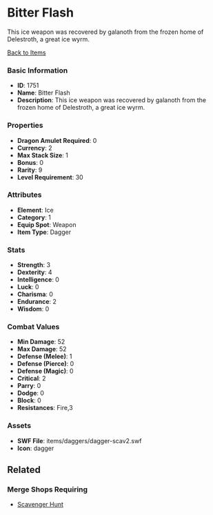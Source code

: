 # Bitter Flash

This ice weapon was recovered by galanoth from the frozen home of Delestroth, a great ice wyrm. 

[Back to Items](../items.md)

### Basic Information

- **ID**: 1751
- **Name**: Bitter Flash
- **Description**: This ice weapon was recovered by galanoth from the frozen home of Delestroth, a great ice wyrm. 

### Properties

- **Dragon Amulet Required**: 0
- **Currency**: 2
- **Max Stack Size**: 1
- **Bonus**: 0
- **Rarity**: 9
- **Level Requirement**: 30

### Attributes

- **Element**: Ice
- **Category**: 1
- **Equip Spot**: Weapon
- **Item Type**: Dagger

### Stats

- **Strength**: 3
- **Dexterity**: 4
- **Intelligence**: 0
- **Luck**: 0
- **Charisma**: 0
- **Endurance**: 2
- **Wisdom**: 0

### Combat Values

- **Min Damage**: 52
- **Max Damage**: 52
- **Defense (Melee)**: 1
- **Defense (Pierce)**: 0
- **Defense (Magic)**: 0
- **Critical**: 2
- **Parry**: 0
- **Dodge**: 0
- **Block**: 0
- **Resistances**: Fire,3

### Assets

- **SWF File**: items/daggers/dagger-scav2.swf
- **Icon**: dagger

## Related

### Merge Shops Requiring

- [Scavenger Hunt](../merge-shops/40-scavenger-hunt.md)

